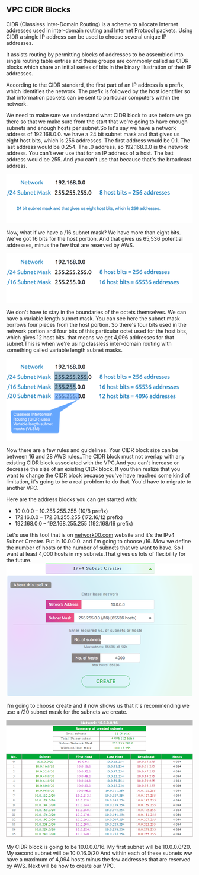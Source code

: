 VPC CIDR Blocks
---

CIDR (Classless Inter-Domain Routing) is a scheme to allocate Internet addresses used in inter-domain routing and Internet Protocol packets. Using CIDR a single IP address can be used to choose several unique IP addresses.

It assists routing by permitting blocks of addresses to be assembled into single routing table entries and these groups are commonly called as CIDR blocks which share an initial series of bits in the binary illustration of their IP addresses.

According to the CIDR standard, the first part of an IP address is a prefix, which identifies the network. The prefix is followed by the host identifier so that information packets can be sent to particular computers within the network.

We need to make sure we understand what CIDR block to use before we go there so that we make sure from the start that we're going to have enough subnets and enough hosts per subnet.So let's say we have a network address of 192.168.0.0. we have a 24 bit subnet mask and that gives us eight host bits, which is 256 addresses. The first address would be 0.1. The last address would be 0.254. The .0 address, so 192.168.0.0 is the network address. You can't ever use that for an IP address of a host. The last address would be 255. And you can't use that because that's the broadcast address.

![24 sub](/images/1.png)

Now, what if we have a /16 subnet mask? We have more than eight bits. We've got 16 bits for the host portion. And that gives us 65,536 potential addresses, minus the few that are reserved by AWS.

![16 sub](/images/2.png)

We don't have to stay in the boundaries of the octets themselves. We can have a variable length subnet mask. You can see here the subnet mask borrows four pieces from the host portion. So there's four bits used in the network portion and four bits of this particular octet used for the host bits, which gives 12 host bits. that means we get 4,096 addresses for that subnet.This is when we're using classless inter-domain routing with something called variable length subnet masks.

![sub16](/images/3.png)

Now there are a few rules and guidelines. Your CIDR block size can be between 16 and 28 AWS rules..The CIDR block must not overlap with any existing CIDR block associated with the VPC,And you can't increase or decrease the size of an existing CIDR block. If you then realize that you want to change the CIDR block because you've have reached some kind of limitation, it's going to be a real problem to do that. You'd have to migrate to another VPC.

Here are the address blocks you can get started with:
- 10.0.0.0 – 10.255.255.255 (10/8 prefix)
- 172.16.0.0 – 172.31.255.255 (172.16/12 prefix)
- 192.168.0.0 – 192.168.255.255 (192.168/16 prefix)

Let's use this tool that is on [network00.com](https://network00.com/NetworkTools/IPv4SubnetCreator/) website and it's the IPv4 Subnet Creater.
Put in 10.0.0.0. and I'm going to choose /16.
Mow we define the number of hosts or the number of subnets that we want to have. So I want at least 4,000 hosts in my subnets.That gives us lots of flexibility for the future.
![sub](/images/4.png)

 I'm going to choose create and it now shows us that it's recommending we use a /20 subnet mask for the subnets we create.

 ![create](/images/5.png)

 My CIDR block is going to be 10.0.0.0/16. My first subnet will be 10.0.0.0/20. My second subnet will be 10.0.16.0/20 And within each of these subnets ww have a maximum of 4,094 hosts minus the few addresses that are reserved by AWS. Next will be how to create our VPC.

